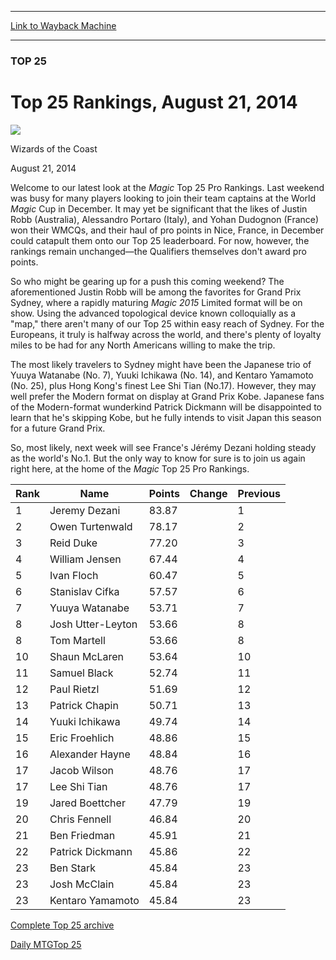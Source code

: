 
---
[Link to Wayback Machine](https://web.archive.org/web/20140823201058/http://magic.wizards.com/en/articles/archive/top25/top-25-rankings-august-21-2014-2014-08-21)

[_metadata_:description]:- "The Magic Top 25 Pro Rankings are unchanged from the week before."
[_metadata_:generator]:- "Drupal 7 (http://drupal.org)"
[_metadata_:node]:- "260736"
[_metadata_:publish_date]:- "2014-08-21"
[_metadata_:source]:- "div-main"
[_metadata_:title]:- "Top 25 Rankings, August 21, 2014"
[_metadata_:wayback_capture_timestamp]:- "2014-08-23 20:10:58"
[_metadata_:wayback_raw_url]:- "https://web.archive.org/web/20140823201058id_/http://magic.wizards.com/en/articles/archive/top25/top-25-rankings-august-21-2014-2014-08-21"
[_metadata_:wayback_url]:- "http://magic.wizards.com/en/articles/archive/top25/top-25-rankings-august-21-2014-2014-08-21"
---





### TOP 25


Top 25 Rankings, August 21, 2014
================================



![](https://media.magic.wizards.com/styles/auth_small/public/images/person/wizards_authorpic_larger.jpg)

Wizards of the Coast




August 21, 2014
 







Welcome to our latest look at the *Magic* Top 25 Pro Rankings. Last weekend was busy for many players looking to join their team captains at the World *Magic* Cup in December. It may yet be significant that the likes of Justin Robb (Australia), Alessandro Portaro (Italy), and Yohan Dudognon (France) won their WMCQs, and their haul of pro points in Nice, France, in December could catapult them onto our Top 25 leaderboard. For now, however, the rankings remain unchanged—the Qualifiers themselves don't award pro points.



So who might be gearing up for a push this coming weekend? The aforementioned Justin Robb will be among the favorites for Grand Prix Sydney, where a rapidly maturing *Magic 2015* Limited format will be on show. Using the advanced topological device known colloquially as a "map," there aren't many of our Top 25 within easy reach of Sydney. For the Europeans, it truly is halfway across the world, and there's plenty of loyalty miles to be had for any North Americans willing to make the trip.



The most likely travelers to Sydney might have been the Japanese trio of Yuuya Watanabe (No. 7), Yuuki Ichikawa (No. 14), and Kentaro Yamamoto (No. 25), plus Hong Kong's finest Lee Shi Tian (No.17). However, they may well prefer the Modern format on display at Grand Prix Kobe. Japanese fans of the Modern-format wunderkind Patrick Dickmann will be disappointed to learn that he's skipping Kobe, but he fully intends to visit Japan this season for a future Grand Prix.



So, most likely, next week will see France's Jérémy Dezani holding steady as the world's No.1. But the only way to know for sure is to join us again right here, at the home of the *Magic* Top 25 Pro Rankings.





| Rank | Name | Points | Change | Previous |
| --- | --- | --- | --- | --- |
| 1 | Jeremy Dezani | 83.87 |  | 1 |
| 2 | Owen Turtenwald | 78.17 |  | 2 |
| 3 | Reid Duke | 77.20 |  | 3 |
| 4 | William Jensen | 67.44 |  | 4 |
| 5 | Ivan Floch | 60.47 |  | 5 |
| 6 |  Stanislav Cifka | 57.57 |  | 6 |
| 7 | Yuuya Watanabe | 53.71 |  | 7 |
| 8 | Josh Utter-Leyton | 53.66 |  | 8 |
| 8 | Tom Martell | 53.66 |  | 8 |
| 10 | Shaun McLaren | 53.64 |  | 10 |
| 11 | Samuel Black | 52.74 |  | 11 |
| 12 | Paul Rietzl | 51.69 |  | 12 |
| 13 | Patrick Chapin | 50.71 |  | 13 |
| 14 | Yuuki Ichikawa | 49.74 |  | 14 |
| 15 | Eric Froehlich | 48.86 |  | 15 |
| 16 | Alexander Hayne | 48.84 |  | 16 |
| 17 | Jacob Wilson | 48.76 |  | 17 |
| 17 | Lee Shi Tian | 48.76 |  | 17 |
| 19 | Jared Boettcher | 47.79 |  | 19 |
| 20 | Chris Fennell | 46.84 |  | 20 |
| 21 | Ben Friedman | 45.91 |  | 21 |
| 22 | Patrick Dickmann | 45.86 |  | 22 |
| 23 | Ben Stark | 45.84 |  | 23 |
| 23 | Josh McClain | 45.84 |  | 23 |
| 23 | Kentaro Yamamoto | 45.84 |  | 23 |





[Complete Top 25 archive](/node/140916)


[Daily MTG](/en/tags/daily-mtg)[Top 25](/en/tags/top-25)





 
 


  







